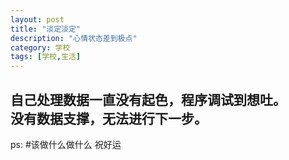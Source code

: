 ```yaml
---
layout: post
title: "淡定淡定"
description: "心情状态差到极点"
category: 学校
tags: [学校,生活]
---
```


自己处理数据一直没有起色，程序调试到想吐。<br>
没有数据支撑，无法进行下一步。<br>
------
ps:
    #该做什么做什么
        祝好运

